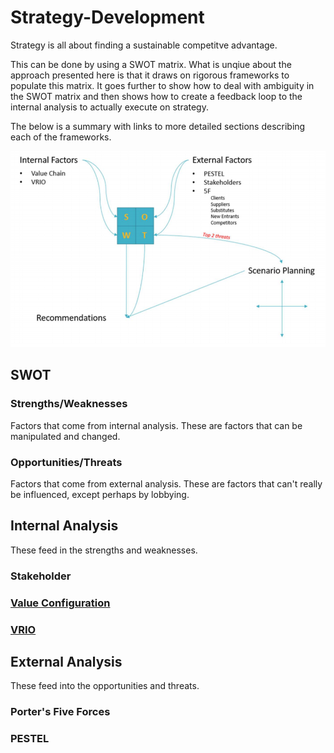 # Strategy-Development

Strategy is all about finding a sustainable competitve advantage. 

This can be done by using a SWOT matrix. What is unqiue about the approach presented here is that it draws on rigorous frameworks to populate this matrix. It goes further to show how to deal with ambiguity in the SWOT matrix and then shows how to create a feedback loop to the internal analysis to actually execute on strategy.

The below is a summary with links to more detailed sections describing each of the frameworks. 

![Strategy Development](https://github.com/liamjflood/Strategy-Development/blob/master/Strategy%20Framework)

## SWOT
### Strengths/Weaknesses
Factors that come from internal analysis. These are factors that can be manipulated and changed. 

### Opportunities/Threats
Factors that come from external analysis. These are factors that can't really be influenced, except perhaps by lobbying. 

## Internal Analysis
These feed in the strengths and weaknesses. 

### Stakeholder

### [Value Configuration](https://github.com/liamjflood/Value-Configuration)

### [VRIO](https://github.com/liamjflood/VRIO)


## External Analysis
These feed into the opportunities and threats. 

### Porter's Five Forces

### PESTEL

